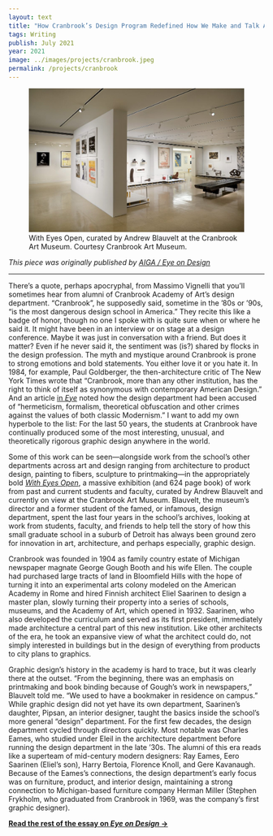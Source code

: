 ```yaml
---
layout: text
title: "How Cranbrook’s Design Program Redefined How We Make and Talk About Graphic Design"
tags: Writing
publish: July 2021
year: 2021
image: ../images/projects/cranbrook.jpeg
permalink: /projects/cranbrook
---
```

<figure>
<img src="../images/projects/cranbrook.jpeg">
<figcaption>With Eyes Open, curated by Andrew Blauvelt at the Cranbrook Art Museum. Courtesy Cranbrook Art Museum.</figcaption>
</figure>

*This piece was originally published by [AIGA / Eye on Design](https://eyeondesign.aiga.org/how-cranbrooks-design-program-redefined-how-we-make-and-talk-about-graphic-design/)*

***

There’s a quote, perhaps apocryphal, from Massimo Vignelli that you’ll sometimes hear from alumni of Cranbrook Academy of Art’s design department. “Cranbrook”, he supposedly said, sometime in the ’80s or ’90s, “is the most dangerous design school in America.” They recite this like a badge of honor, though no one I spoke with is quite sure when or where he said it. It might have been in an interview or on stage at a design conference. Maybe it was just in conversation with a friend. But does it matter? Even if he never said it, the sentiment was (is?) shared by flocks in the design profession. The myth and mystique around Cranbrook is prone to strong emotions and bold statements. You either love it or you hate it. In 1984, for example, Paul Goldberger, the then-architecture critic of The New York Times wrote that “Cranbrook, more than any other institution, has the right to think of itself as synonymous with contemporary American Design.” And an article [in *Eye*](http://www.eyemagazine.com/feature/article/the-academy-of-deconstructed-design) noted how the design department had been accused of “hermeticism, formalism, theoretical obfuscation and other crimes against the values of both classic Modernism.” I want to add my own hyperbole to the list: For the last 50 years, the students at Cranbrook have continually produced some of the most interesting, unusual, and theoretically rigorous graphic design anywhere in the world.

Some of this work can be seen—alongside work from the school’s other departments across art and design ranging from architecture to product design, painting to fibers, sculpture to printmaking—in the appropriately bold [*With Eyes Open*](https://cranbrookartmuseum.org/exhibition/with-eyes-opened-cranbrook-academy-of-art-since-1932/), a massive exhibition (and 624 page book) of work from past and current students and faculty, curated by Andrew Blauvelt and currently on view at the Cranbrook Art Museum. Blauvelt, the museum’s director and a former student of the famed, or infamous, design department, spent the last four years in the school’s archives, looking at work from students, faculty, and friends to help tell the story of how this small graduate school in a suburb of Detroit has always been ground zero for innovation in art, architecture, and perhaps especially, graphic design.

Cranbrook was founded in 1904 as family country estate of Michigan newspaper magnate George Gough Booth and his wife Ellen. The couple had purchased large tracts of land in Bloomfield Hills with the hope of turning it into an experimental arts colony modeled on the American Academy in Rome and hired Finnish architect Eliel Saarinen to design a master plan, slowly turning their property into a series of schools, museums, and the Academy of Art, which opened in 1932. Saarinen, who also developed the curriculum and served as its first president, immediately made architecture a central part of this new institution. Like other architects of the era, he took an expansive view of what the architect could do, not simply interested in buildings but in the design of everything from products to city plans to graphics.

Graphic design’s history in the academy is hard to trace, but it was clearly there at the outset. “From the beginning, there was an emphasis on printmaking and book binding because of Gough’s work in newspapers,” Blauvelt told me. “We used to have a bookmaker in residence on campus.” While graphic design did not yet have its own department, Saarinen’s daughter, Pipsan, an interior designer, taught the basics inside the school’s more general “design” department. For the first few decades, the design department cycled through directors quickly. Most notable was Charles Eames, who studied under Eleil in the architecture department before running the design department in the late ’30s. The alumni of this era reads like a superteam of mid-century modern designers: Ray Eames, Eero Saarinen (Eliel’s son), Harry Bertoia, Florence Knoll, and Gere Kavanaugh. Because of the Eames’s connections, the design department’s early focus was on furniture, product, and interior design, maintaining a strong connection to Michigan-based furniture company Herman Miller (Stephen Frykholm, who graduated from Cranbrook in 1969, was the company’s first graphic designer).

**[Read the rest of the essay on *Eye on Design* →](https://eyeondesign.aiga.org/how-cranbrooks-design-program-redefined-how-we-make-and-talk-about-graphic-design/)**
